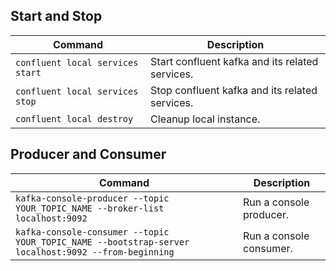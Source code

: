 ## Start and Stop

|                    Command                     |                              Description                                            |
|------------------------------------------------|-------------------------------------------------------------------------------------|
|`confluent local services start`                | Start confluent kafka and its related services.                                     |
|`confluent local services stop`                 | Stop confluent kafka and its related services.                                      |
|`confluent local destroy`                       | Cleanup local instance.                                                             |

## Producer and Consumer

|                    Command                                                                        |     Description                  |
|---------------------------------------------------------------------------------------------------|----------------------------------|
|`kafka-console-producer --topic YOUR_TOPIC_NAME --broker-list localhost:9092`                      | Run a console producer.          |
|`kafka-console-consumer --topic YOUR_TOPIC_NAME --bootstrap-server localhost:9092 --from-beginning`| Run a console consumer.          |




